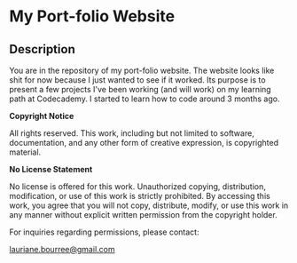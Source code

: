 # My Port-folio Website

## Description
You are in the repository of my port-folio website.
The website looks like shit for now because I just wanted to see if it worked.
Its purpose is to present a few projects I've been working (and will work) on my learning path at Codecademy.
I started to learn how to code around 3 months ago.

**Copyright Notice**

All rights reserved. This work, including but not limited to software, documentation, and any other form of creative expression, is copyrighted material. 

**No License Statement**

No license is offered for this work. Unauthorized copying, distribution, modification, or use of this work is strictly prohibited. By accessing this work, you agree that you will not copy, distribute, modify, or use this work in any manner without explicit written permission from the copyright holder.

For inquiries regarding permissions, please contact:

lauriane.bourree@gmail.com